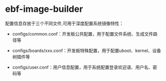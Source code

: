 # ebf-image-builder

配置信息存放于三个不同文件,可用于深度配置系统镜像特性：
- configs/common.conf：开发板公共配置，用于配置文件系统、生成文件路径等
- configs/boards/xxx.conf：开发板特殊配置，用于配置uboot、kernel、设备树插件等

- configs/user.conf：用户信息配置，用于系统配置登录欢迎语、用户名、密码等